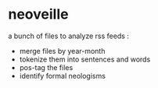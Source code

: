 # neoveille
a bunch of files to analyze rss feeds : 
- merge files by year-month
- tokenize them into sentences and words
- pos-tag the files
- identify formal neologisms
